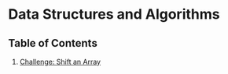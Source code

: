 # Data Structures and Algorithms

## Table of Contents

1. [Challenge: Shift an Array](https://github.com/CClemensJr/data-structures-and-algorithms/Challenges/shiftArray)
